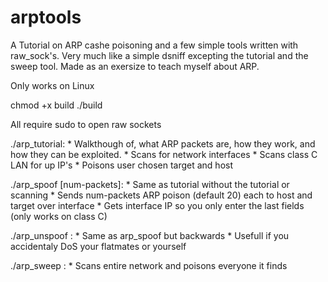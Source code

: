 # arptools

A Tutorial on ARP cashe poisoning and a few simple tools written with raw_sock's.
Very much like a simple dsniff excepting the tutorial and the sweep tool.
Made as an exersize to teach myself about ARP.

Only works on Linux

chmod +x build
./build

All require sudo to open raw sockets

./arp_tutorial:
    * Walkthough of, what ARP packets are, how they work, and how they can be exploited.
    * Scans for network interfaces
    * Scans class C LAN for up IP's
    * Poisons user chosen target and host

./arp_spoof <interface> <target-sufix> <host-sufix> [num-packets]:
    * Same as tutorial without the tutorial or scanning
    * Sends num-packets ARP poison (default 20) each to host and target over interface
    * Gets interface IP so you only enter the last fields (only works on class C)

./arp_unspoof <interface> <target-sufix> <host-sufix>:
    * Same as arp_spoof but backwards
    * Usefull if you accidentaly DoS your flatmates or yourself

./arp_sweep <interface> <host>:
    * Scans entire network and poisons everyone it finds
